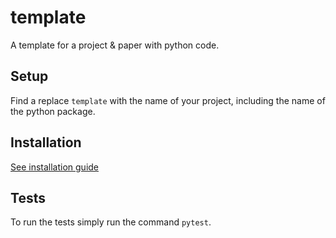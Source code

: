# template
A template for a project &amp; paper with python code.

## Setup

Find a replace `template` with the name of your project, including the name of the python package.

## Installation

[See installation guide](docs/installation.md)

## Tests

To run the tests simply run the command `pytest`.
